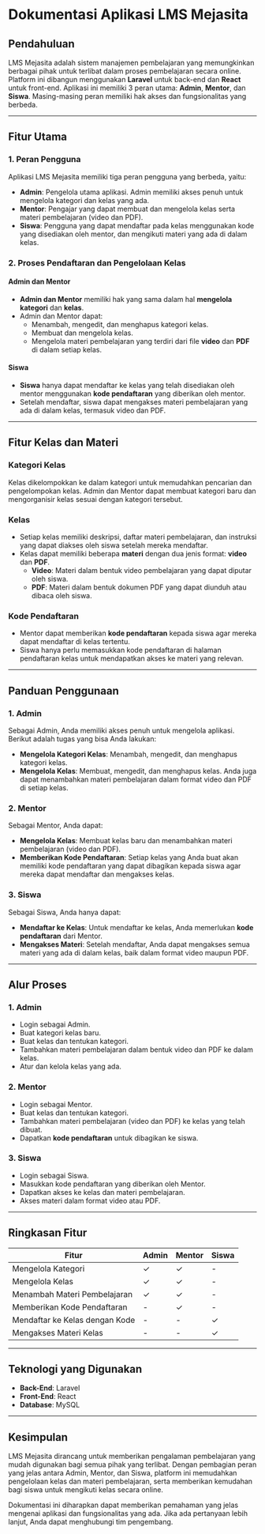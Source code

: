 # **Dokumentasi Aplikasi LMS Mejasita**

## **Pendahuluan**
LMS Mejasita adalah sistem manajemen pembelajaran yang memungkinkan berbagai pihak untuk terlibat dalam proses pembelajaran secara online. Platform ini dibangun menggunakan **Laravel** untuk back-end dan **React** untuk front-end. Aplikasi ini memiliki 3 peran utama: **Admin**, **Mentor**, dan **Siswa**. Masing-masing peran memiliki hak akses dan fungsionalitas yang berbeda.

---

## **Fitur Utama**

### 1. **Peran Pengguna**
Aplikasi LMS Mejasita memiliki tiga peran pengguna yang berbeda, yaitu:

- **Admin**: Pengelola utama aplikasi. Admin memiliki akses penuh untuk mengelola kategori dan kelas yang ada.
- **Mentor**: Pengajar yang dapat membuat dan mengelola kelas serta materi pembelajaran (video dan PDF).
- **Siswa**: Pengguna yang dapat mendaftar pada kelas menggunakan kode yang disediakan oleh mentor, dan mengikuti materi yang ada di dalam kelas.

### 2. **Proses Pendaftaran dan Pengelolaan Kelas**
#### **Admin dan Mentor**
- **Admin dan Mentor** memiliki hak yang sama dalam hal **mengelola kategori** dan **kelas**.
- Admin dan Mentor dapat:
    - Menambah, mengedit, dan menghapus kategori kelas.
    - Membuat dan mengelola kelas.
    - Mengelola materi pembelajaran yang terdiri dari file **video** dan **PDF** di dalam setiap kelas.

#### **Siswa**
- **Siswa** hanya dapat mendaftar ke kelas yang telah disediakan oleh mentor menggunakan **kode pendaftaran** yang diberikan oleh mentor.
- Setelah mendaftar, siswa dapat mengakses materi pembelajaran yang ada di dalam kelas, termasuk video dan PDF.

---

## **Fitur Kelas dan Materi**

### **Kategori Kelas**
Kelas dikelompokkan ke dalam kategori untuk memudahkan pencarian dan pengelompokan kelas. Admin dan Mentor dapat membuat kategori baru dan mengorganisir kelas sesuai dengan kategori tersebut.

### **Kelas**
- Setiap kelas memiliki deskripsi, daftar materi pembelajaran, dan instruksi yang dapat diakses oleh siswa setelah mereka mendaftar.
- Kelas dapat memiliki beberapa **materi** dengan dua jenis format: **video** dan **PDF**.
    - **Video**: Materi dalam bentuk video pembelajaran yang dapat diputar oleh siswa.
    - **PDF**: Materi dalam bentuk dokumen PDF yang dapat diunduh atau dibaca oleh siswa.

### **Kode Pendaftaran**
- Mentor dapat memberikan **kode pendaftaran** kepada siswa agar mereka dapat mendaftar di kelas tertentu.
- Siswa hanya perlu memasukkan kode pendaftaran di halaman pendaftaran kelas untuk mendapatkan akses ke materi yang relevan.

---

## **Panduan Penggunaan**

### **1. Admin**
Sebagai Admin, Anda memiliki akses penuh untuk mengelola aplikasi. Berikut adalah tugas yang bisa Anda lakukan:
- **Mengelola Kategori Kelas**: Menambah, mengedit, dan menghapus kategori kelas.
- **Mengelola Kelas**: Membuat, mengedit, dan menghapus kelas. Anda juga dapat menambahkan materi pembelajaran dalam format video dan PDF di setiap kelas.

### **2. Mentor**
Sebagai Mentor, Anda dapat:
- **Mengelola Kelas**: Membuat kelas baru dan menambahkan materi pembelajaran (video dan PDF).
- **Memberikan Kode Pendaftaran**: Setiap kelas yang Anda buat akan memiliki kode pendaftaran yang dapat dibagikan kepada siswa agar mereka dapat mendaftar dan mengakses kelas.

### **3. Siswa**
Sebagai Siswa, Anda hanya dapat:
- **Mendaftar ke Kelas**: Untuk mendaftar ke kelas, Anda memerlukan **kode pendaftaran** dari Mentor.
- **Mengakses Materi**: Setelah mendaftar, Anda dapat mengakses semua materi yang ada di dalam kelas, baik dalam format video maupun PDF.

---

## **Alur Proses**
### **1. Admin**
- Login sebagai Admin.
- Buat kategori kelas baru.
- Buat kelas dan tentukan kategori.
- Tambahkan materi pembelajaran dalam bentuk video dan PDF ke dalam kelas.
- Atur dan kelola kelas yang ada.

### **2. Mentor**
- Login sebagai Mentor.
- Buat kelas dan tentukan kategori.
- Tambahkan materi pembelajaran (video dan PDF) ke kelas yang telah dibuat.
- Dapatkan **kode pendaftaran** untuk dibagikan ke siswa.

### **3. Siswa**
- Login sebagai Siswa.
- Masukkan kode pendaftaran yang diberikan oleh Mentor.
- Dapatkan akses ke kelas dan materi pembelajaran.
- Akses materi dalam format video atau PDF.

---

## **Ringkasan Fitur**

| Fitur                          | Admin      | Mentor     | Siswa      |
|---------------------------------|------------|------------|------------|
| Mengelola Kategori             | ✓          | ✓          | -          |
| Mengelola Kelas                | ✓          | ✓          | -          |
| Menambah Materi Pembelajaran   | ✓          | ✓          | -          |
| Memberikan Kode Pendaftaran    | -          | ✓          | -          |
| Mendaftar ke Kelas dengan Kode | -          | -          | ✓          |
| Mengakses Materi Kelas         | -          | -          | ✓          |

---

## **Teknologi yang Digunakan**
- **Back-End**: Laravel
- **Front-End**: React
- **Database**: MySQL

---

## **Kesimpulan**
LMS Mejasita dirancang untuk memberikan pengalaman pembelajaran yang mudah digunakan bagi semua pihak yang terlibat. Dengan pembagian peran yang jelas antara Admin, Mentor, dan Siswa, platform ini memudahkan pengelolaan kelas dan materi pembelajaran, serta memberikan kemudahan bagi siswa untuk mengikuti kelas secara online.

Dokumentasi ini diharapkan dapat memberikan pemahaman yang jelas mengenai aplikasi dan fungsionalitas yang ada. Jika ada pertanyaan lebih lanjut, Anda dapat menghubungi tim pengembang.
